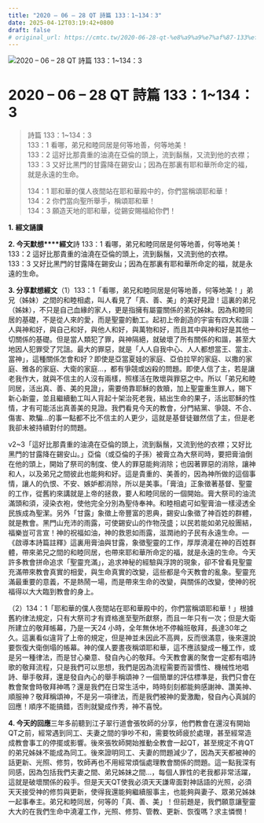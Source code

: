```yaml
---
title: "2020 – 06 – 28 QT 詩篇 133：1~134：3"
date: 2025-04-12T03:19:42+0800
draft: false
# original_url: https://cmtc.tw/2020-06-28-qt-%e8%a9%a9%e7%af%87-133%ef%bc%9a1134%ef%bc%9a3
---
```


![2020 – 06 – 28 QT 詩篇 133：1~134：3](/images/qt.jpg   "2020 – 06 – 28 QT 詩篇 133：1~134：3")

# 2020 – 06 – 28 QT 詩篇 133：1~134：3

> 詩篇 133：1~134：3  
> 133：1 看哪，弟兄和睦同居是何等地善，何等地美！  
> 133：2 這好比那貴重的油澆在亞倫的頭上，流到鬍鬚，又流到他的衣襟；  
> 133：3 又好比黑門的甘露降在錫安山；因為在那裏有耶和華所命定的福，就是永遠的生命。
>
> 134：1 耶和華的僕人夜間站在耶和華殿中的，你們當稱頌耶和華！  
> 134：2 你們當向聖所舉手，稱頌耶和華！  
> 134：3 願造天地的耶和華，從錫安賜福給你們！

**1.** **經文誦讀**

**2. 今天默想****經文**詩 133：1 看哪，弟兄和睦同居是何等地善，何等地美！  
133：2 這好比那貴重的油澆在亞倫的頭上，流到鬍鬚，又流到他的衣襟。  
133：3 又好比黑門的甘露降在錫安山；因為在那裏有耶和華所命定的福，就是永遠的生命。

**3. 分享默想經文**（1）133：1「看哪，弟兄和睦同居是何等地善，何等地美！」弟兄（姊妹）之間的和睦相處，叫人看見了「真、善、美」的美好見證！這裏的弟兄（姊妹），不只是自己血緣的家人，更是指擁有屬靈關係的弟兄姊妹。因為和睦同居的基礎，不是從人來的愛，而是聖靈的動工。起初上帝創造的宇宙有四大和諧：人與神和好，與自己和好，與他人和好，與萬物和好，而且其中與神和好是其他一切關係的基礎。但是當人類犯了罪，與神隔絕，就破壞了所有關係的和諧，甚至大地因人犯罪受了咒詛。最大的罪惡，就是「人人自我中心、人人都想當王、當主、當神」，這種關係怎會和好？即使是亞當夏娃的家庭、亞伯拉罕的家庭、以撒的家庭、雅各的家庭、大衛的家庭…，都有爭競或凶殺的問題。即使人信了主，若是讓老我作大，就與不信主的人沒有兩樣，照樣活在敗壞與罪惡之中。所以「弟兄和睦同居，活出真、善、美的見證」，需要倚靠耶穌的救贖，加上聖靈重生罪人，賜下新心新靈，並且繼續動工叫人背起十架治死老我，結出生命的果子，活出耶穌的性情，才有可能活出真善美的見證。我們看見今天的教會，分門結黨、爭競、不合、傷害、欺騙…的事一點都不比不信主的人更少，這就是基督徒雖然信了主，但是老我卻未被持續對付的問題。

v2~3「這好比那貴重的油澆在亞倫的頭上，流到鬍鬚，又流到他的衣襟；又好比黑門的甘露降在錫安山。」亞倫（或亞倫的子孫）被膏立為大祭司時，要把膏油倒在他的頭上，開始了祭司的制度、使人的罪惡能夠消除；也因著罪惡的消除，讓神和人，以及弟兄之間彼此也能夠和好。這是貴重的、美善的，因為神所做的這個事情，讓人的仇恨、不安、嫉妒都消除，所以是美事。「膏油」正象徵著基督、聖靈的工作，從舊約來講就是上帝的拯救，要人和睦同居的一個開始。膏大祭司的油流滿頭和須，浸染衣袍，使他完全分別為聖侍奉神。和睦相處可如聖膏油一樣浸透全民族成為聖潔。另外「甘露」象徵上帝豐富的恩典，錫安山象徵了神百姓的群體，就是教會。黑門山充沛的雨露，可使錫安山的作物茂盛；以民若能如弟兄般團結，福樂豈可言宣！神的祝福如油，神的救恩如雨露，滋潤祂的子民有永遠生命。—《啟導本詩篇註釋》這裏用膏油與甘露，象徵聖靈的工作，厚厚澆灌在神的百姓群體，帶來弟兄之間的和睦同居，也帶來耶和華所命定的福，就是永遠的生命。今天許多教會拼命追求「聖靈充滿」，追求神秘的經驗與浮誇的現象，卻不曾看見聖靈充滿帶來教會真實的相愛，與生命真實的改變，這些都是今天教會的亂象。聖靈充滿最重要的意義，不是熱鬧一場，而是帶來生命的改變，與關係的改變，使神的祝福得以大大臨到教會的身上。

（2）134：1「耶和華的僕人夜間站在耶和華殿中的，你們當稱頌耶和華！」根據舊約律法規定，只有大祭司才有資格進至聖所獻祭，而且一年只有一次；但是大衛所建立的敬拜帳幕，乃是一天24 小時，全年無休地不停輪班敬拜，長達30年之久。這裏看似違背了上帝的規定，但是神並未因此不高興，反而很滿意，後來還說要恢復大衛倒塌的帳幕。神的僕人要晝夜稱頌耶和華，這不應該變成一種工作，或是另一種律法，而是甘心樂意、發自內心的敬拜。今天教會裏的聚會一定都有唱詩歌的敬拜流程，只是我們可以思想，我們是因為流程需要而習慣性、機械性地唱詩、舉手敬拜，還是發自內心的舉手稱頌神？一個簡單的評估標準是，我們只會在教會聚會時敬拜神嗎？還是我們在日常生活中，時時刻刻都能夠感謝神、讚美神、順服神？敬拜稱頌神，不是另一項律法，而是我們被神的愛激勵，發自內心真誠的回應！順序不能搞錯，否則就變成作秀，神不喜悅。

**4. 今天的回應**三年多前聽到江子翠行道會張牧師的分享，他們教會在還沒有開始QT之前，經常遇到同工、夫妻之間的爭吵不和，需要牧師疲於處理，甚至經常造成教會事工的停擺或影響。後來張牧師開始推動全教會一起QT，甚至規定不肯QT的弟兄姊妹不能成為同工。後來證明同工、夫妻的問題減少了，因為天天都被神的話更新、光照、修剪，牧師再也不用經常煩惱處理教會關係的問題。這一點我深有同感，因為包括我們夫妻之間、弟兄姊妹之間…，每個人罪性的老我都非常活躍，這就是破壞關係的殺手。但是天天QT使我必須天天謙卑面對神話語的光照，必須天天接受神的修剪與更新，使得我還能夠繼續服事主，也能夠與妻子、眾弟兄姊妹一起事奉主。弟兄和睦同居，何等的「真、善、美」！但前題是，我們願意讓聖靈大大的在我們生命中澆灌工作，光照、修剪、管教、更新、恢復嗎？求主憐憫！